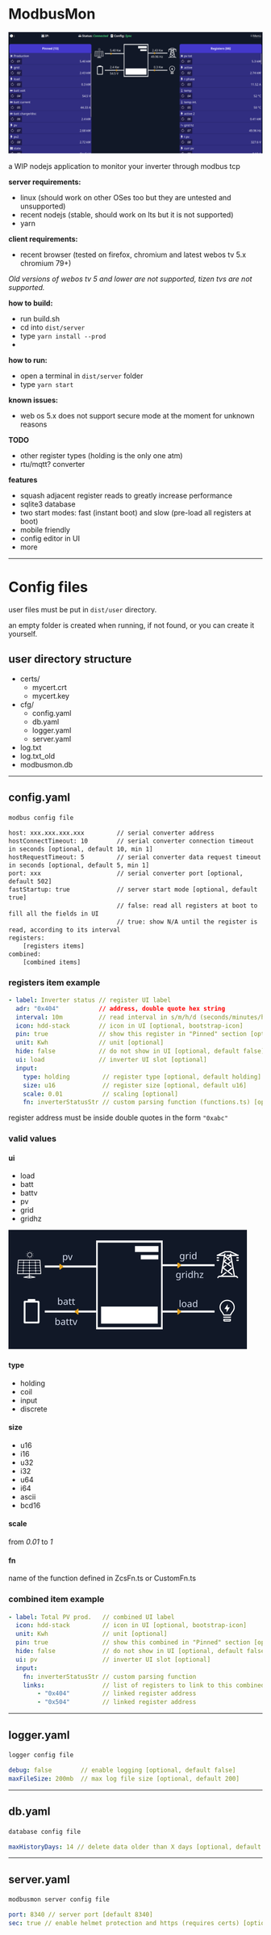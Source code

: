 # ModbusMon

![scr.png](scr.png)

a WIP nodejs application to monitor your inverter through modbus tcp

**server requirements:**

- linux (should work on other OSes too but they are untested and unsupported)
- recent nodejs (stable, should work on lts but it is not supported)
- yarn

**client requirements:**

- recent browser (tested on firefox, chromium and latest webos tv 5.x chromium 79+)

_Old versions of webos tv 5 and lower are not supported, tizen tvs are not supported._

**how to build:**
- run build.sh
- cd into `dist/server`
- type `yarn install --prod`
- 
**how to run:**
- open a terminal in `dist/server` folder
- type `yarn start`

**known issues:**
- web os 5.x does not support secure mode at the moment for unknown reasons

**TODO**
- other register types (holding is the only one atm)
- rtu/mqtt? converter

**features**
- squash adjacent register reads to greatly increase performance
- sqlite3 database
- two start modes: fast (instant boot) and slow (pre-load all registers at boot)
- mobile friendly
- config editor in UI
- more

---

# Config files

user files must be put in `dist/user` directory.

an empty folder is created when running, if not found, or you can create it yourself.

## user directory structure

- certs/
    - mycert.crt
    - mycert.key
- cfg/
    - config.yaml
    - db.yaml
    - logger.yaml
    - server.yaml
- log.txt
- log.txt_old
- modbusmon.db

---

## config.yaml

`modbus config file`

```text
host: xxx.xxx.xxx.xxx         // serial converter address
hostConnectTimeout: 10        // serial converter connection timeout in seconds [optional, default 10, min 1]
hostRequestTimeout: 5         // serial converter data request timeout in seconds [optional, default 5, min 1]
port: xxx                     // serial converter port [optional, default 502]
fastStartup: true             // server start mode [optional, default true]
                              // false: read all registers at boot to fill all the fields in UI
                              // true: show N/A until the register is read, according to its interval
registers:
    [registers items]
combined:
    [combined items]    
```

### registers item example
```yaml
- label: Inverter status // register UI label
  adr: "0x404"           // address, double quote hex string
  interval: 10m          // read interval in s/m/h/d (seconds/minutes/hours/days), min 4s [optional, default 6, default s]
  icon: hdd-stack        // icon in UI [optional, bootstrap-icon]
  pin: true              // show this register in "Pinned" section [optional, default false]
  unit: Kwh              // unit [optional]
  hide: false            // do not show in UI [optional, default false]
  ui: load               // inverter UI slot [optional]
  input:
    type: holding         // register type [optional, default holding]
    size: u16             // register size [optional, default u16]
    scale: 0.01           // scaling [optional]
    fn: inverterStatusStr // custom parsing function (functions.ts) [optional]
```

register address must be inside double quotes in the form `"0xabc"`

### valid values

#### ui
* load
* batt
* battv
* pv
* grid
* gridhz

![inverterui.png](inverterui.png)

#### type
* holding
* coil
* input
* discrete

#### size
* u16
* i16
* u32
* i32
* u64
* i64
* ascii
* bcd16

#### scale
from _0.01_ to _1_

#### fn
name of the function defined in ZcsFn.ts or CustomFn.ts

### combined item example
```yaml
- label: Total PV prod.   // combined UI label
  icon: hdd-stack         // icon in UI [optional, bootstrap-icon]
  unit: Kwh               // unit [optional]
  pin: true               // show this combined in "Pinned" section [optional]
  hide: false             // do not show in UI [optional, default false]
  ui: pv                  // inverter UI slot [optional]
  input:                  
    fn: inverterStatusStr // custom parsing function
    links:                // list of registers to link to this combined, they must be defined in registers
        - "0x404"         // linked register address
        - "0x504"         // linked register address
```

---

## logger.yaml

`logger config file`

```yaml
debug: false        // enable logging [optional, default false]
maxFileSize: 200mb  // max log file size [optional, default 200]
```

---

## db.yaml

`database config file`

```yaml
maxHistoryDays: 14 // delete data older than X days [optional, default 14]
```

---

## server.yaml

`modbusmon server config file`

```yaml
port: 8340 // server port [default 8340]
sec: true // enable helmet protection and https (requires certs) [optional, default false]
```